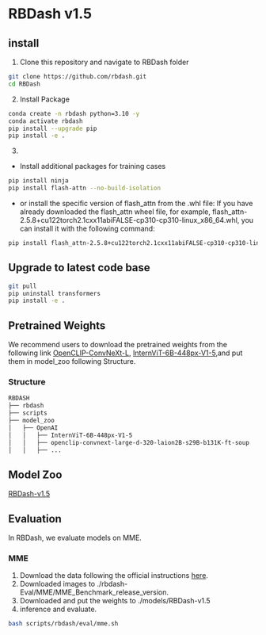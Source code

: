 # RBDash v1.5



## install 
1. Clone this repository and navigate to RBDash folder
```bash
git clone https://github.com/rbdash.git
cd RBDash
```
2. Install Package
```bash
conda create -n rbdash python=3.10 -y
conda activate rbdash
pip install --upgrade pip
pip install -e .
```
3. 
- Install additional packages for training cases
```bash
pip install ninja
pip install flash-attn --no-build-isolation
``` 
- or install the specific version of flash_attn from the .whl file:
If you have already downloaded the flash_attn wheel file, for example, flash_attn-2.5.8+cu122torch2.1cxx11abiFALSE-cp310-cp310-linux_x86_64.whl, you can install it with the following command:
```bash
pip install flash_attn-2.5.8+cu122torch2.1cxx11abiFALSE-cp310-cp310-linux_x86_64.whl
```

## Upgrade to latest code base
```bash
git pull
pip uninstall transformers
pip install -e .
```

## Pretrained Weights
We recommend users to download the pretrained weights from the following link [OpenCLIP-ConvNeXt-L](https://huggingface.co/laion/CLIP-convnext_large_d_320.laion2B-s29B-b131K-ft-soup), [InternViT-6B-448px-V1-5](https://huggingface.co/OpenGVLab/InternViT-6B-448px-V1-5/tree/main),and put them in model_zoo following Structure.
### Structure
```bash
RBDASH
├── rbdash
├── scripts
├── model_zoo
│   ├── OpenAI
│   │   ├── InternViT-6B-448px-V1-5
│   │   ├── openclip-convnext-large-d-320-laion2B-s29B-b131K-ft-soup
│   │   ├── ...

```
## Model Zoo
[RBDash-v1.5](https://huggingface.co/RBDash-Team/RBDash-v1.5)

## Evaluation
In RBDash, we evaluate models on MME.
### MME
1. Download the data following the official instructions [here](https://github.com/BradyFU/Awesome-Multimodal-Large-Language-Models/tree/Evaluation).
2. Downloaded images to ./rbdash-Eval/MME/MME_Benchmark_release_version.
3. Downloaded and put the weights to ./models/RBDash-v1.5
4. inference and evaluate.
```bash
bash scripts/rbdash/eval/mme.sh
```
